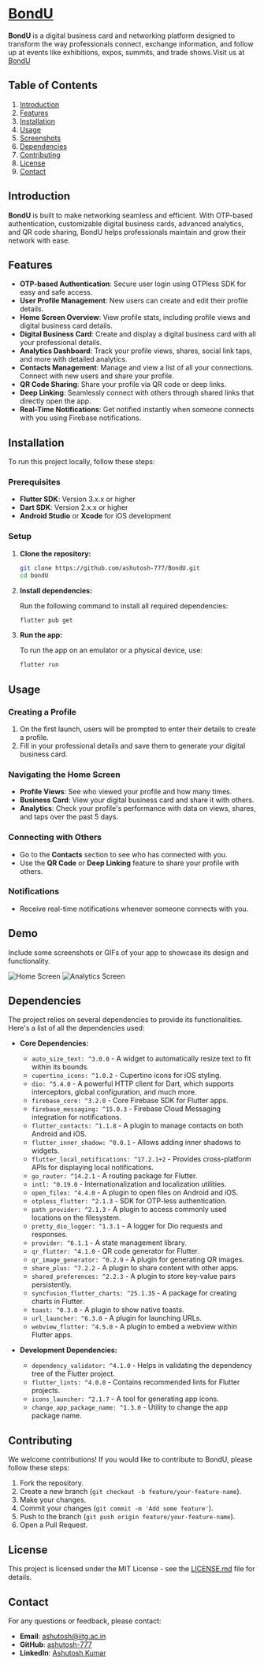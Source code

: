 # [BondU](www.app.bondu.in)

**BondU** is a digital business card and networking platform designed to transform the way professionals connect, exchange information, and follow up at events like exhibitions, expos, summits, and trade shows.Visit us at [BondU](www.app.bondu.in)

## Table of Contents

1. [Introduction](#introduction)
2. [Features](#features)
3. [Installation](#installation)
4. [Usage](#usage)
5. [Screenshots](#screenshots)
6. [Dependencies](#dependencies)
7. [Contributing](#contributing)
8. [License](#license)
9. [Contact](#contact)

## Introduction

**BondU** is built to make networking seamless and efficient. With OTP-based authentication, customizable digital business cards, advanced analytics, and QR code sharing, BondU helps professionals maintain and grow their network with ease.

## Features

- **OTP-based Authentication**: Secure user login using OTPless SDK for easy and safe access.
- **User Profile Management**: New users can create and edit their profile details.
- **Home Screen Overview**: View profile stats, including profile views and digital business card details.
- **Digital Business Card**: Create and display a digital business card with all your professional details.
- **Analytics Dashboard**: Track your profile views, shares, social link taps, and more with detailed analytics.
- **Contacts Management**: Manage and view a list of all your connections. Connect with new users and share your profile.
- **QR Code Sharing**: Share your profile via QR code or deep links.
- **Deep Linking**: Seamlessly connect with others through shared links that directly open the app.
- **Real-Time Notifications**: Get notified instantly when someone connects with you using Firebase notifications.

## Installation

To run this project locally, follow these steps:

### Prerequisites

- **Flutter SDK**: Version 3.x.x or higher
- **Dart SDK**: Version 2.x.x or higher
- **Android Studio** or **Xcode** for iOS development

### Setup

1. **Clone the repository:**

   ```bash
   git clone https://github.com/ashutosh-777/BondU.git
   cd bondU
   ```

2. **Install dependencies:**

   Run the following command to install all required dependencies:

   ```bash
   flutter pub get
   ```

3. **Run the app:**

   To run the app on an emulator or a physical device, use:

   ```bash
   flutter run
   ```

## Usage

### Creating a Profile

1. On the first launch, users will be prompted to enter their details to create a profile.
2. Fill in your professional details and save them to generate your digital business card.

### Navigating the Home Screen

- **Profile Views**: See who viewed your profile and how many times.
- **Business Card**: View your digital business card and share it with others.
- **Analytics**: Check your profile's performance with data on views, shares, and taps over the past 5 days.

### Connecting with Others

- Go to the **Contacts** section to see who has connected with you.
- Use the **QR Code** or **Deep Linking** feature to share your profile with others.

### Notifications

- Receive real-time notifications whenever someone connects with you.

## Demo

Include some screenshots or GIFs of your app to showcase its design and functionality.

![Home Screen](https://example.com/screenshot1.png)
![Analytics Screen](https://example.com/screenshot2.png)

## Dependencies

The project relies on several dependencies to provide its functionalities. Here's a list of all the dependencies used:

- **Core Dependencies:**
  - `auto_size_text: ^3.0.0` - A widget to automatically resize text to fit within its bounds.
  - `cupertino_icons: ^1.0.2` - Cupertino icons for iOS styling.
  - `dio: ^5.4.0` - A powerful HTTP client for Dart, which supports interceptors, global configuration, and much more.
  - `firebase_core: ^3.2.0` - Core Firebase SDK for Flutter apps.
  - `firebase_messaging: ^15.0.3` - Firebase Cloud Messaging integration for notifications.
  - `flutter_contacts: ^1.1.8` - A plugin to manage contacts on both Android and iOS.
  - `flutter_inner_shadow: ^0.0.1` - Allows adding inner shadows to widgets.
  - `flutter_local_notifications: ^17.2.1+2` - Provides cross-platform APIs for displaying local notifications.
  - `go_router: ^14.2.1` - A routing package for Flutter.
  - `intl: ^0.19.0` - Internationalization and localization utilities.
  - `open_filex: ^4.4.0` - A plugin to open files on Android and iOS.
  - `otpless_flutter: ^2.1.3` - SDK for OTP-less authentication.
  - `path_provider: ^2.1.3` - A plugin to access commonly used locations on the filesystem.
  - `pretty_dio_logger: ^1.3.1` - A logger for Dio requests and responses.
  - `provider: ^6.1.1` - A state management library.
  - `qr_flutter: ^4.1.0` - QR code generator for Flutter.
  - `qr_image_generator: ^0.2.9` - A plugin for generating QR images.
  - `share_plus: ^7.2.2` - A plugin to share content with other apps.
  - `shared_preferences: ^2.2.3` - A plugin to store key-value pairs persistently.
  - `syncfusion_flutter_charts: ^25.1.35` - A package for creating charts in Flutter.
  - `toast: ^0.3.0` - A plugin to show native toasts.
  - `url_launcher: ^6.3.0` - A plugin for launching URLs.
  - `webview_flutter: ^4.5.0` - A plugin to embed a webview within Flutter apps.

- **Development Dependencies:**
  - `dependency_validator: ^4.1.0` - Helps in validating the dependency tree of the Flutter project.
  - `flutter_lints: ^4.0.0` - Contains recommended lints for Flutter projects.
  - `icons_launcher: ^2.1.7` - A tool for generating app icons.
  - `change_app_package_name: ^1.3.0` - Utility to change the app package name.

## Contributing

We welcome contributions! If you would like to contribute to BondU, please follow these steps:

1. Fork the repository.
2. Create a new branch (`git checkout -b feature/your-feature-name`).
3. Make your changes.
4. Commit your changes (`git commit -m 'Add some feature'`).
5. Push to the branch (`git push origin feature/your-feature-name`).
6. Open a Pull Request.

## License

This project is licensed under the MIT License - see the [LICENSE.md](LICENSE.md) file for details.

## Contact

For any questions or feedback, please contact:

- **Email**: [ashutosh@iitg.ac.in](mailto:ashutosh@iitg.ac.in)
- **GitHub**: [ashutosh-777](https://github.com/ashutosh-777)
- **LinkedIn**: [Ashutosh Kumar](https://www.linkedin.com/in/ashutosh-kumar-936383230/)
